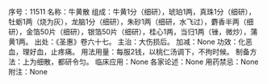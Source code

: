 序号：11511
名称：牛黄散
组成：牛黄1分（细研），琥珀1两，真珠1分（细研），牡蛎1两（烧为灰），龙脑1分（细研），朱砂1两（细研，水飞过），麝香半两（细研），金箔50片（细研），银箔50片（细研），桂心1两，当归1两（锉，微炒），蒲黄1两。
出处：《圣惠》卷六十七。
主治：大伤损后。
加减：None
功效：化恶血，理好血，止疼痛。
用法用量：每服2钱，以桃仁汤调下，不拘时候。
制备方法：上为细散，都研令匀。
临床应用：None
各家论述：None
用药禁忌：None
附注：None
